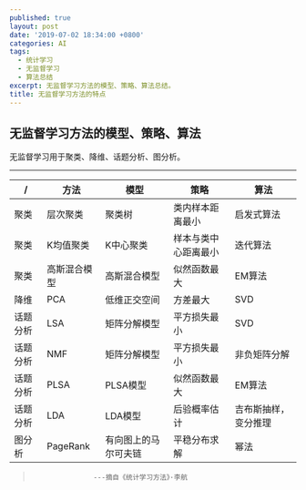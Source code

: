 ```yaml
---
published: true
layout: post
date: '2019-07-02 18:34:00 +0800'
categories: AI
tags:
  - 统计学习
  - 无监督学习
  - 算法总结
excerpt: 无监督学习方法的模型、策略、算法总结。
title: 无监督学习方法的特点
---
```

## 无监督学习方法的模型、策略、算法

无监督学习用于聚类、降维、话题分析、图分析。

---

 / | 方法 | 模型 | 策略 | 算法 
 -| - | - | - | -
 聚类 | 层次聚类 | 聚类树 | 类内样本距离最小 | 启发式算法
 聚类 | K均值聚类 | K中心聚类 | 样本与类中心距离最小 | 迭代算法
 聚类 | 高斯混合模型 | 高斯混合模型 | 似然函数最大 | EM算法
 降维 | PCA | 低维正交空间 | 方差最大 | SVD
 话题分析 | LSA | 矩阵分解模型 | 平方损失最小 | SVD
 话题分析 | NMF | 矩阵分解模型 | 平方损失最小 | 非负矩阵分解
 话题分析 | PLSA | PLSA模型 | 似然函数最大 | EM算法
 话题分析 | LDA | LDA模型 | 后验概率估计 | 吉布斯抽样，变分推理
 图分析 | PageRank | 有向图上的马尔可夫链 | 平稳分布求解 | 幂法
 
 >                    ---摘自《统计学习方法》·李航
 